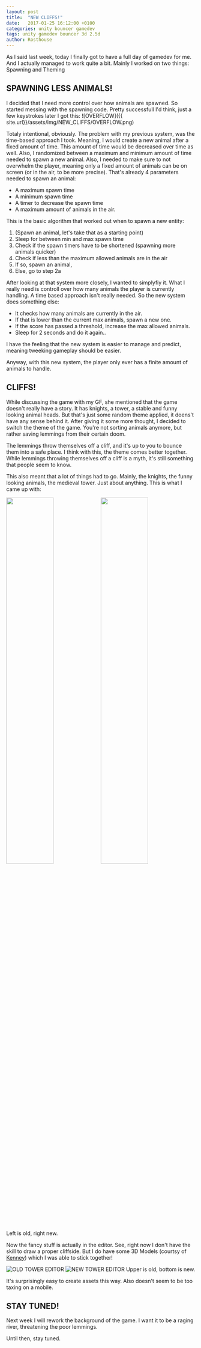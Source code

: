 ```yaml
---
layout: post
title:  "NEW CLIFFS!"
date:   2017-01-25 16:12:00 +0100
categories: unity bouncer gamedev
tags: unity gamedev bouncer 3d 2.5d
author: Rosthouse
---
```

As I said last week, today I finally got to have a full day of gamedev for me. And I actually managed to work quite a bit.
Mainly I worked on two things: Spawning and Theming

## SPAWNING LESS ANIMALS!
I decided that I need more control over how animals are spawned. So started messing with the spawning code. Pretty successfull I'd think, just a few keystrokes later I got this:
![OVERFLOW]({{ site.url}}/assets/img/NEW_CLIFFS/OVERFLOW.png)

Totaly intentional, obviously. 
The problem with my previous system, was the time-based approach I took. Meaning, I would create a new animal after a fixed amount of time. This amount of time would be decreased over time as well. Also, I randomized between a maximum and minimum amount of time needed to spawn a new animal.
Also, I needed to make sure to not overwhelm  the player, meaning only a fixed amount of animals can be on screen (or in the air, to be more precise).
That's already 4 parameters needed to spawn an animal:
+ A maximum spawn time
+ A minimum spawn time
+ A timer to decrease the spawn time
+ A maximum amount of animals in the air.

This is the basic algorithm that worked out when to spawn a new entity:
1. (Spawn an animal, let's take that as a starting point)
2. Sleep for between min and max spawn time
3. Check if the spawn timers have to be shortened (spawning more animals quicker)
4. Check if less than the maximum allowed animals are in the air
5. If so, spawn an animal,
6. Else, go to step 2a

After looking at that system more closely, I wanted to simplyfiy it. What I really need is controll over how many animals the player is currently handling. A time based approach isn't really needed.
So the new system does something else:
+ It checks how many animals are currently in the air.
+ If that is lower than the current max animals, spawn a new one.
+ If the score has passed a threshold, increase the max allowed animals.
+ Sleep for 2 seconds and do it again..

I have the feeling that the new system is easier to manage and predict, meaning tweeking gameplay should be easier.

Anyway, with this new system, the player only ever has a finite amount of animals to handle.

## CLIFFS!
While discussing the game with my GF, she mentioned that the game doesn't really have a story. It has knights, a tower, a stable and funny looking animal heads. But that's just some random theme applied, it doens't have any sense behind it.
After giving it some more thought, I decided to switch the theme of the game. You're not sorting animals anymore, but rather saving lemmings from their certain doom.

The lemmings throw themselves off a cliff, and it's up to you to bounce them into a safe place. I think with this, the theme comes better together. While lemmings throwing themselves off a cliff is a myth, it's still something that people seem to know.

This also meant that a lot of things had to go. Mainly, the knights, the funny looking animals, the medieval tower. Just about anything. This is what I came up with:

<img src="{{site.url}}/assets/img/NEW_CLIFFS/OLD_TOWERS_INGAME.png" width="50%"><img src="{{site.url}}/assets/img/NEW_CLIFFS/NEW_TOWERS_INGAME.png" width="50%">
Left is old, right new.

Now the fancy stuff is actually in the editor. See, right now I don't have the skill to draw a proper cliffside. But I do have some 3D Models (courtsy of [Kenney](http://kenney.nl/assets)) which I was able to stick together!

![OLD TOWER EDITOR]({{site.url}}/assets/img/NEW_CLIFFS/OLD_TOWERS_EDITOR.png) ![NEW TOWER EDITOR]({{site.url}}/assets/img/NEW_CLIFFS/NEW_TOWERS_EDITOR.png)
Upper is old, bottom is new.

It's surprisingly easy to create assets this way. Also doesn't seem to be too taxing on a mobile.

## STAY TUNED!
Next week I will rework the background of the game. I want it to be a raging river, threatening the poor lemmings.

Until then, stay tuned.